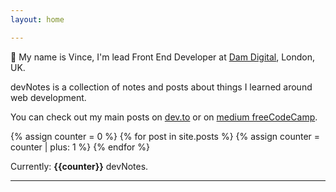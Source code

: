 ```yaml
---
layout: home

---
```

👋 My name is Vince, I'm lead Front End Developer at [Dam Digital](https://www.damdigital.com/), London, UK.

devNotes is a collection of notes and posts about things I learned around web development.

You can check out my main posts on [dev.to](https://dev.to/vinceumo) or on [medium freeCodeCamp](https://medium.freecodecamp.org/@vince_umo_34593).

{% assign counter = 0 %}
{% for post in site.posts %}
{% assign counter = counter | plus: 1 %}
{% endfor %}

Currently: <b>{{counter}}</b> devNotes.

***